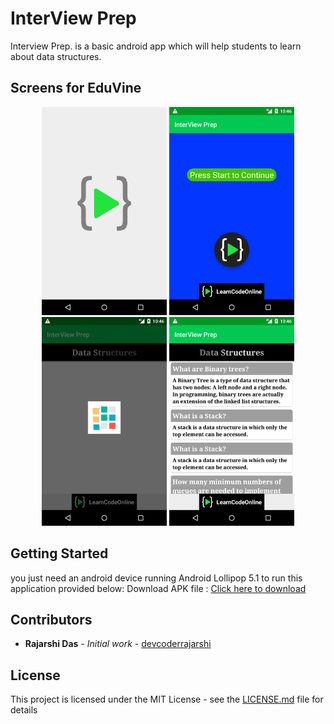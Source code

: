 # InterView Prep

Interview Prep. is a basic android app which will help students to learn about data structures.

## Screens for EduVine


<div style="text-align: center">
<img src="screens/interview1.png" alt="drawing" width="200px"/>
<img src="screens/interview2.png" alt="drawing" width="200px"/>
<img src="screens/interview3.png" alt="drawing" width="200px"/>
<img src="screens/interview4.png" alt="drawing" width="200px"/>
</div>


## Getting Started

you just need an android device running Android Lollipop 5.1 to run this application provided below:
Download APK file : [Click here to download](https://drive.google.com/open?id=1wo-BiXXi__55rSEoFeiMuUR_m6t-ZEqs)

## Contributors

* **Rajarshi Das** - *Initial work* - [devcoderrajarshi](https://github.com/devcoderrajarshi)



## License

This project is licensed under the MIT License - see the [LICENSE.md](LICENSE.md) file for details


